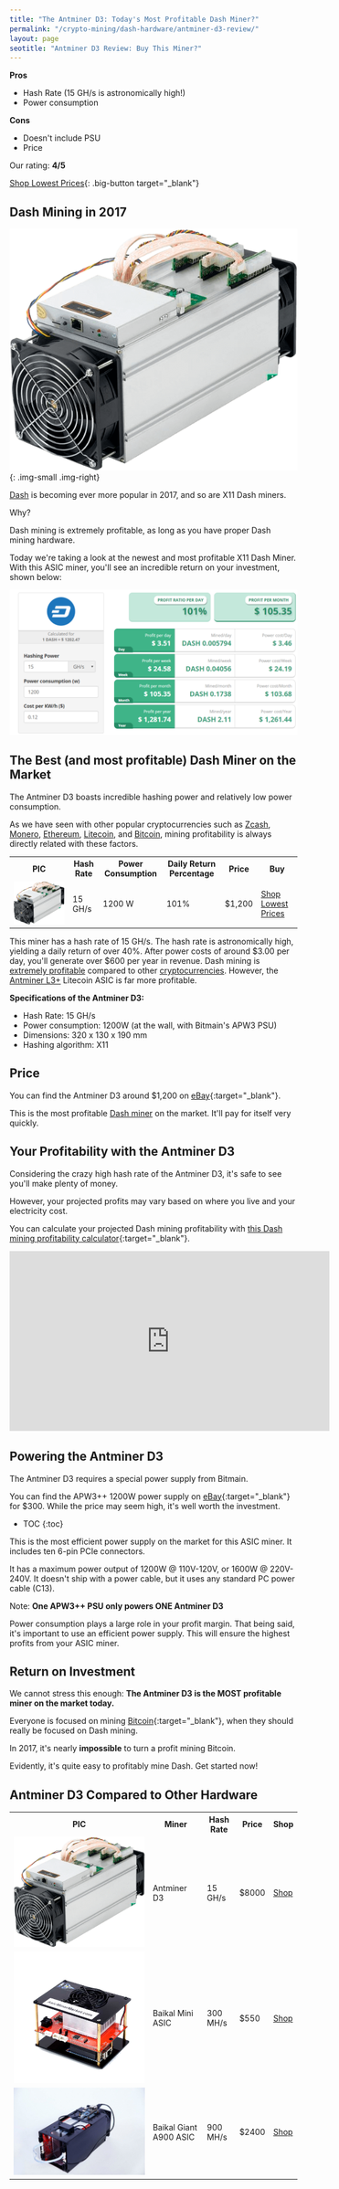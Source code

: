 ```yaml
---
title: "The Antminer D3: Today's Most Profitable Dash Miner?" 
permalink: "/crypto-mining/dash-hardware/antminer-d3-review/"
layout: page
seotitle: "Antminer D3 Review: Buy This Miner?" 
--- 
```


**Pros**

* Hash Rate (15 GH/s is astronomically high!)
* Power consumption 

**Cons**

* Doesn't include PSU
* Price

Our rating: **4/5**

[Shop Lowest Prices](http://rover.ebay.com/rover/1/711-53200-19255-0/1?icep_ff3=9&pub=5575177097&toolid=10001&campid=5338112809&customid=&icep_uq=antminer+d3&icep_sellerId=&icep_ex_kw=&icep_sortBy=12&icep_catId=&icep_minPrice=&icep_maxPrice=&ipn=psmain&icep_vectorid=229466&kwid=902099&mtid=824&kw=lg){: .big-button target="_blank"}

## Dash Mining in 2017

![Antminer D3](/img/cryptocurrency/antminer-d3.png){: .img-small .img-right}

[Dash](/crypto-mining/dash-hardware/) is becoming ever more popular in 2017, and so are X11 Dash miners. 

Why? 

Dash mining is extremely profitable, as long as you have proper Dash mining hardware. 

Today we're taking a look at the newest and most profitable X11 Dash Miner. With this ASIC miner, you'll see an incredible return on your investment, shown below: 

![Antminer D3 Profit](/img/cryptocurrency/dash-profit.png)

## The Best (and most profitable) Dash Miner on the Market

The Antminer D3 boasts incredible hashing power and relatively low power consumption. 

As we have seen with other popular cryptocurrencies such as [Zcash](/crypto-mining/zcash-hardware/), [Monero](/crypto-mining/monero-hardware/), [Ethereum](/crypto-mining/ethereum-hardware/), [Litecoin](/crypto-mining/litecoin-hardware/), and [Bitcoin](/crypto-mining/bitcoin-hardware), mining profitability is always directly related with these factors. 

<table class="basic-table" align="center">
	<tr>
		<th>PIC</th>
		<th>Hash Rate</th>
		<th>Power Consumption</th>
		<th>Daily Return Percentage</th>
		<th>Price</th>
		<th>Buy</th>
	</tr>
	<tr>
		<td><a target="_blank" href="http://rover.ebay.com/rover/1/711-53200-19255-0/1?icep_ff3=9&pub=5575177097&toolid=10001&campid=5338112809&customid=&icep_uq=antminer+d3&icep_sellerId=&icep_ex_kw=&icep_sortBy=12&icep_catId=&icep_minPrice=&icep_maxPrice=&ipn=psmain&icep_vectorid=229466&kwid=902099&mtid=824&kw=lg"><img class="table-image" src="/img/cryptocurrency/antminer-d3.png" /></a></td>
		<td>15 GH/s</td>
		<td>1200 W</td>
		<td>101%</td>
		<td>$1,200</td>
		<td><a target="_blank" class="big-button" href="http://rover.ebay.com/rover/1/711-53200-19255-0/1?icep_ff3=9&pub=5575177097&toolid=10001&campid=5338112809&customid=&icep_uq=antminer+d3&icep_sellerId=&icep_ex_kw=&icep_sortBy=12&icep_catId=&icep_minPrice=&icep_maxPrice=&ipn=psmain&icep_vectorid=229466&kwid=902099&mtid=824&kw=lg">Shop Lowest Prices</a></td>
	</tr>
</table>

This miner has a hash rate of 15 GH/s. The hash rate is astronomically high, yielding a daily return of over 40%. After power costs of around $3.00 per day, you'll generate over $600 per year in revenue. Dash mining is [extremely profitable](/crypto-mining/dash-mining-profitability/) compared to other [cryptocurrencies](/crypto-mining/). However, the [Antminer L3+](/crypto-mining/litecoin-hardware/antminer-l3-review/) Litecoin ASIC is far more profitable.

**Specifications of the Antminer D3:**

* Hash Rate: 15 GH/s
* Power consumption: 1200W (at the wall, with Bitmain's APW3 PSU)
* Dimensions: 320 x 130 x 190 mm
* Hashing algorithm: X11

## Price

You can find the Antminer D3 around $1,200 on [eBay](http://rover.ebay.com/rover/1/711-53200-19255-0/1?icep_ff3=9&pub=5575177097&toolid=10001&campid=5338112809&customid=&icep_uq=antminer+d3&icep_sellerId=&icep_ex_kw=&icep_sortBy=12&icep_catId=&icep_minPrice=&icep_maxPrice=&ipn=psmain&icep_vectorid=229466&kwid=902099&mtid=824&kw=lg){:target="_blank"}.

This is the most profitable [Dash miner](/crypto-mining/dash-hardware/) on the market. It'll pay for itself very quickly. 

## Your Profitability with the Antminer D3 

Considering the crazy high hash rate of the Antminer D3, it's safe to see you'll make plenty of money. 

However, your projected profits may vary based on where you live and your electricity cost. 

You can calculate your projected Dash mining profitability with [this Dash mining profitability calculator](https://www.cryptocompare.com/mining/calculator/dash?HashingPower=15&HashingUnit=GH%2Fs&PowerConsumption=1200&CostPerkWh=0.13){:target="_blank"}.

<div class="vid-container">

<iframe width="560" height="315" src="https://www.youtube.com/embed/13sFAL7Z1uU?rel=0&amp;start=24" frameborder="0" allowfullscreen></iframe>

</div>

## Powering the Antminer D3 

The Antminer D3 requires a special power supply from Bitmain. 

You can find the APW3++ 1200W power supply on [eBay](http://rover.ebay.com/rover/1/711-53200-19255-0/1?icep_ff3=9&pub=5575177097&toolid=10001&campid=5338112809&customid=&icep_uq=apw3+%2B%2B&icep_sellerId=&icep_ex_kw=&icep_sortBy=12&icep_catId=&icep_minPrice=&icep_maxPrice=&ipn=psmain&icep_vectorid=229466&kwid=902099&mtid=824&kw=lg){:target="_blank"} for $300. While the price may seem high, it's well worth the investment. 

* TOC
{:toc}


This is the most efficient power supply on the market for this ASIC miner. It includes ten 6-pin PCIe connectors. 

It has a maximum power output of 1200W @ 110V-120V, or 1600W @ 220V-240V. It doesn't ship with a power cable, but it uses any standard PC power cable (C13).

Note: **One APW3++ PSU only powers ONE Antminer D3**

Power consumption plays a large role in your profit margin. That being said, it's important to use an efficient power supply. This will ensure the highest profits from your ASIC miner. 

## Return on Investment

We cannot stress this enough: **The Antminer D3 is the MOST profitable miner on the market today.** 

Everyone is focused on mining [Bitcoin](https://www.buybitcoinworldwide.com/mining/hardware/){:target="_blank"}, when they should really be focused on Dash mining. 

In 2017, it's nearly **impossible** to turn a profit mining Bitcoin. 

Evidently, it's quite easy to profitably mine Dash. Get started now! 

## Antminer D3 Compared to Other Hardware

<table class="basic-table" align="center">
	<tr>
		<th>PIC</th>
		<th>Miner</th>
		<th>Hash Rate</th>
		<th>Price</th>
		<th>Shop</th>
	</tr>
	<tr>
		<td><a target="_blank" href="http://rover.ebay.com/rover/1/711-53200-19255-0/1?icep_ff3=9&pub=5575177097&toolid=10001&campid=5338112809&customid=&icep_uq=antminer+d3&icep_sellerId=&icep_ex_kw=&icep_sortBy=12&icep_catId=&icep_minPrice=&icep_maxPrice=&ipn=psmain&icep_vectorid=229466&kwid=902099&mtid=824&kw=lg"><img class="table-image" src="/img/cryptocurrency/antminer-d3.png" /> </a></td>
		<td>Antminer D3</td>
		<td>15 GH/s</td>
		<td>$8000</td>
		<td><a target="_blank" class="big-button" href="http://rover.ebay.com/rover/1/711-53200-19255-0/1?icep_ff3=9&pub=5575177097&toolid=10001&campid=5338112809&customid=&icep_uq=antminer+d3&icep_sellerId=&icep_ex_kw=&icep_sortBy=12&icep_catId=&icep_minPrice=&icep_maxPrice=&ipn=psmain&icep_vectorid=229466&kwid=902099&mtid=824&kw=lg">Shop</a></td>
	</tr>
	<tr>
		<td><a target="_blank" href="http://rover.ebay.com/rover/1/711-53200-19255-0/1?icep_ff3=9&pub=5575177097&toolid=10001&campid=5338112809&customid=&icep_uq=baikal+mini+asic&icep_sellerId=&icep_ex_kw=&icep_sortBy=12&icep_catId=&icep_minPrice=&icep_maxPrice=&ipn=psmain&icep_vectorid=229466&kwid=902099&mtid=824&kw=lg"><img class="table-image" src="/img/cryptocurrency/baikal-mini.png" /></a></td>
		<td>Baikal Mini ASIC</td>
		<td>300 MH/s</td>
		<td>$550</td>
		<td><a target="_blank" class="big-button" href="http://rover.ebay.com/rover/1/711-53200-19255-0/1?icep_ff3=9&pub=5575177097&toolid=10001&campid=5338112809&customid=&icep_uq=baikal+mini+asic&icep_sellerId=&icep_ex_kw=&icep_sortBy=12&icep_catId=&icep_minPrice=&icep_maxPrice=&ipn=psmain&icep_vectorid=229466&kwid=902099&mtid=824&kw=lg">Shop</a></td>
	</tr>
	<tr>
		<td><a target="_blank" href="http://rover.ebay.com/rover/1/711-53200-19255-0/1?icep_ff3=9&pub=5575177097&toolid=10001&campid=5338112809&customid=&icep_uq=baikal+giant+a900&icep_sellerId=&icep_ex_kw=&icep_sortBy=12&icep_catId=&icep_minPrice=&icep_maxPrice=&ipn=psmain&icep_vectorid=229466&kwid=902099&mtid=824&kw=lg"><img class="table-image" src="/img/cryptocurrency/gpu/baikal-giant-a900.jpg" /> </a></td>
		<td>Baikal Giant A900 ASIC</td>
		<td>900 MH/s</td>
		<td>$2400</td>
		<td><a target="_blank" class="big-button" href="http://rover.ebay.com/rover/1/711-53200-19255-0/1?icep_ff3=9&pub=5575177097&toolid=10001&campid=5338112809&customid=&icep_uq=baikal+giant+a900&icep_sellerId=&icep_ex_kw=&icep_sortBy=12&icep_catId=&icep_minPrice=&icep_maxPrice=&ipn=psmain&icep_vectorid=229466&kwid=902099&mtid=824&kw=lg">Shop </a></td>
	</tr>
</table>